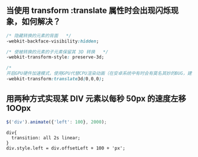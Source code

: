 ## 当使用 transform :translate 属性时会出现闪烁现象，如何解决？
```css
/* 隐藏转换的元素的背面   */
-webkit-backface-visibility:hidden; 

/* 使被转换的元素的子元素保留其 3D 转换   */
-webkit-transform-style: preserve-3d; 

/* 
开启GPU硬件加速模式，使用GPU代替CPU渲染动画（在安卓系统中有时会有莫名其妙的BUG，建议慎重）。如果你没有特别规定动画结束后的状态的话，动画在结束后都会直接跳回到动画未执行时候的原始状态，可参考animation-fill-mode属性 */
-webkit-transform:translate3d(0,0,0);
```

## 用两种方式实现某 DIV 元素以每秒 50px 的速度左移1OOpx
```js
$('div').animate({'left': 100}, 2000);
```
```
div{
  transition: all 2s linear;
}
div.style.left = div.offsetLeft + 100 + 'px';
```